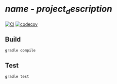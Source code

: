 # $name$ - $project_description$

[![CI](https://github.com/$username$/$name$/actions/workflows/ci.yml/badge.svg?event=push)](https://github.com/$username$/$name$/actions/)
[![codecov](https://codecov.io/gh/$username$/$name$/branch/master/graph/badge.svg)](https://codecov.io/gh/$username$/$name$)

## Build
```shell-script
gradle compile
```

## Test
```shell-script
gradle test
```
